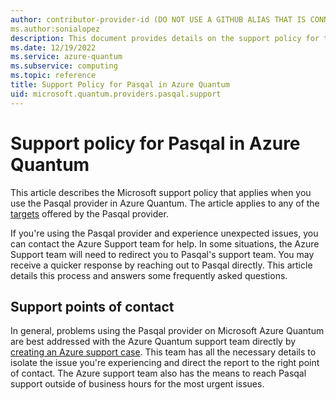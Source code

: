 ```yaml
---
author: contributor-provider-id (DO NOT USE A GITHUB ALIAS THAT IS CONNECTED TO AN MS ACCOUNT - IN THE PUBLIC REPO, PRMERGER WILL CLOSE THE PR AUTOMATICALLY)
ms.author:sonialopez
description: This document provides details on the support policy for the Pasqal provider in Azure Quantum
ms.date: 12/19/2022
ms.service: azure-quantum
ms.subservice: computing
ms.topic: reference
title: Support Policy for Pasqal in Azure Quantum
uid: microsoft.quantum.providers.pasqal.support
---
```


# Support policy for Pasqal in Azure Quantum

This article describes the Microsoft support policy that applies when you use the Pasqal provider in Azure Quantum. The article applies to any of the [targets](xref:microsoft.quantum.providers.pasqal) offered by the Pasqal provider.

If you're using the Pasqal provider and experience unexpected issues, you can contact the Azure Support team for help. In some situations, the Azure Support team will need to redirect you to Pasqal's support team. You may receive a quicker response by reaching out to Pasqal directly. This article details this process and answers some frequently asked questions.

## Support points of contact

In general, problems using the Pasqal provider on Microsoft Azure Quantum are best addressed with the Azure Quantum support team directly by [creating an Azure support case](/azure/azure-portal/supportability/how-to-create-azure-support-request). This team has all the necessary details to isolate the issue you're experiencing and direct the report to the right point of contact. The Azure support team also has the means to reach Pasqal support outside of business hours for the most urgent issues.

<!--  OPTIONAL SECTIONS WILL DEPEND ON THE PROVIDER'S POLICIES. SEE OTHER PROVIDER SUPPORT TOPICS FOR EXAMPLES>

